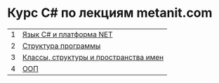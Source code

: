 
# Курс C# по лекциям metanit.com


|||
|:---|:---|
|1|<a href="https://github.com/artemovsergey/LearningCsharp/blob/master/_1%20%D0%9D%D0%B0%D1%87%D0%B0%D0%BB%D0%BE%20%D1%80%D0%B0%D0%B1%D0%BE%D1%82%D1%8B/1%20%D0%AF%D0%B7%D1%8B%D0%BA%20C%23%20%D0%B8%20%D0%BF%D0%BB%D0%B0%D1%82%D1%84%D0%BE%D1%80%D0%BC%D0%B0%20NET.md">Язык C# и платформа NET</a>|
|2|<a href="https://github.com/artemovsergey/LearningCsharp/blob/master/_2%20%D0%A1%D1%82%D1%80%D1%83%D0%BA%D1%82%D1%83%D1%80%D0%B0%20%D0%BF%D1%80%D0%BE%D0%B3%D1%80%D0%B0%D0%BC%D0%BC%D1%8B/%D0%A1%D1%82%D1%80%D1%83%D0%BA%D1%82%D1%83%D1%80%D0%B0%20%D0%BF%D1%80%D0%BE%D0%B3%D1%80%D0%B0%D0%BC%D0%BC%D1%8B.md">Структура программы</a>|
|3|<a href="https://github.com/artemovsergey/LearningCsharp/blob/master/_3%20%D0%9A%D0%BB%D0%B0%D1%81%D1%81%D1%8B%2C%20%D1%81%D1%82%D1%80%D1%83%D0%BA%D1%82%D1%83%D1%80%D1%8B%20%D0%B8%20%D0%BF%D1%80%D0%BE%D1%81%D1%82%D1%80%D0%B0%D0%BD%D1%81%D1%82%D0%B2%D0%B0%20%D0%B8%D0%BC%D0%B5%D0%BD/%D0%9A%D0%BB%D0%B0%D1%81%D1%81%D1%8B%2C%20%D1%81%D1%82%D1%80%D1%83%D0%BA%D1%82%D1%83%D1%80%D1%8B%20%20%D0%B8%20%D0%BF%D1%80%D0%BE%D1%81%D1%82%D1%80%D0%B0%D0%BD%D1%81%D1%82%D0%B2%D0%B0%20%D0%B8%D0%BC%D0%B5%D0%BD.md">Классы, структуры  и пространства имен</a>|
|4|<a href="https://github.com/artemovsergey/LearningCsharp/blob/master/_4%20%D0%9E%D0%B1%D1%8A%D0%B5%D0%BA%D1%82%D0%BD%D0%BE-%D0%BE%D1%80%D0%B8%D0%B5%D0%BD%D1%82%D0%B8%D1%80%D0%BE%D0%B2%D0%B0%D0%BD%D0%BD%D0%BE%D0%B5%20%D0%BF%D1%80%D0%BE%D0%B3%D1%80%D0%B0%D0%BC%D0%BC%D0%B8%D1%80%D0%B2%D0%BE%D0%B0%D0%BD%D0%B8%D0%B5/_%D0%9E%D0%9EP.md">ООП</a>|







